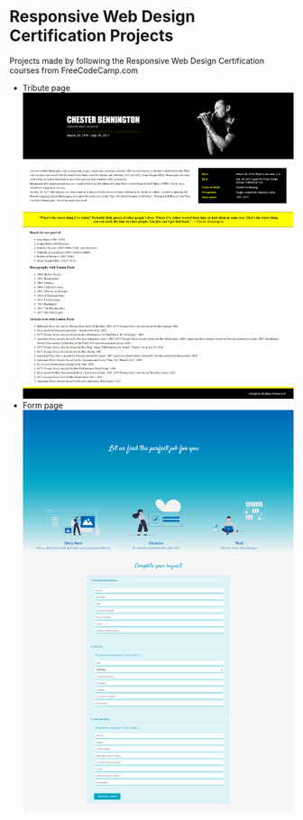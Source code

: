 # Responsive Web Design Certification Projects
 
Projects made by following the Responsive Web Design Certification courses from FreeCodeCamp.com

 * Tribute page<br>
    ![''](./tribute-project/tribute-design.png)
* Form page<br>
    ![''](./form-project/form-design.png)